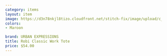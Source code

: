 ```yaml
---
category: items
layout: item
image: https://d3n78nkjl8tizo.cloudfront.net/stitch-fix/image/upload/c_scale,h_500/e_trim:9/f_auto,q_auto/e_replace_color:f2f3f4:300:ffffff/v1503953392/um36q6k6nyikmva2h2qp.jpg
colors: 
- Maroon

brand: URBAN EXPRESSIONS
title: Robi Classic Work Tote
price: $54.00
---
```






